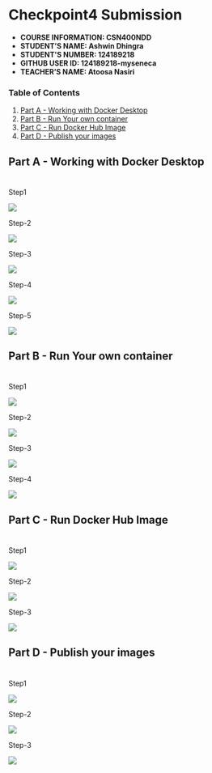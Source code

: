 # Checkpoint4 Submission

- **COURSE INFORMATION: CSN400NDD**
- **STUDENT’S NAME: Ashwin Dhingra**
- **STUDENT'S NUMBER: 124189218**
- **GITHUB USER ID: 124189218-myseneca**
- **TEACHER’S NAME: Atoosa Nasiri**

### Table of Contents
1. [Part A - Working with Docker Desktop](#Part-A---Working-with-Docker-Desktop)
2. [Part B - Run Your own container](#Part-B---Run-Your-own-container)
3. [Part C - Run Docker Hub Image](#Part-C---Run-Docker-Hub-Image)
4. [Part D - Publish your images](#Part-D---Publish-your-images)

##  Part A - Working with Docker Desktop
#

 Step1

 <img src="Screenshots/Part-A/Screenshot-1.png">

 Step-2

 <img src="Screenshots/Part-A/Screenshot-2.png">

 Step-3

 <img src="Screenshots/Part-A/Screenshot-3.png">

 Step-4

 <img src="Screenshots/Part-A/Screenshot-4.png">

 Step-5

 <img src="Screenshots/Part-A/Screenshot-5.png">

##  Part B - Run Your own container
#

Step1

 <img src="Screenshots/Part-B/Screenshot-1.png">

 Step-2

 <img src="Screenshots/Part-B/Screenshot-2.png">

 Step-3

 <img src="Screenshots/Part-B/Screenshot-3.png">

 Step-4

 <img src="Screenshots/Part-B/Screenshot-4.png">


##  Part C - Run Docker Hub Image
#

Step1

 <img src="Screenshots/Part-C/Screenshot-1.png">

 Step-2

 <img src="Screenshots/Part-C/Screenshot-2.png">

 Step-3

 <img src="Screenshots/Part-C/Screenshot-3.png">


##  Part D - Publish your images
#
Step1

 <img src="Screenshots/Part-D/Screenshot-1.png">

 Step-2

 <img src="Screenshots/Part-D/Screenshot-2.png">

 Step-3

 <img src="Screenshots/Part-D/Screenshot-3.png">

